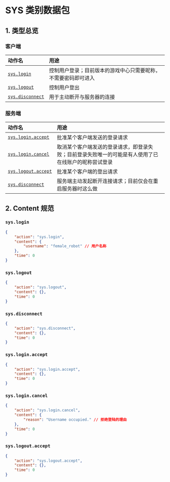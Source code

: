 # SYS 类别数据包

## 1. 类型总览

### 客户端

动作名 | 用途
:- | :-
[```sys.login```](#syslogin) | 控制用户登录；目前版本的游戏中心只需要昵称，不需要密码即可进入
[```sys.logout```](#syslogout) | 控制用户登出
[```sys.disconnect```](#sysdisconnect) | 用于主动断开与服务器的连接

### 服务端

动作名 | 用途
:- | :-
[```sys.login.accept```](#sysloginaccept) | 批准某个客户端发送的登录请求
[```sys.login.cancel```](#syslogincancel) | 取消某个客户端发送的登录请求，即登录失败；目前登录失败唯一的可能是有人使用了已在线账户的昵称尝试登录
[```sys.logout.accept```](#syslogoutaccept) | 批准某个客户端的登出请求
[```sys.disconnect```](#sysdisconnect) | 服务端主动发起断开连接请求；目前仅会在重启服务器时这么做

## 2. Content 规范

### ```sys.login```

```json
{
    "action": "sys.login",
    "content": {
        "username": "female_robot" // 用户名称
    },
    "time": 0
}
```

### ```sys.logout```

```json
{
    "action": "sys.logout",
    "content": {},
    "time": 0
}
```

### ```sys.disconnect```

```json
{
    "action": "sys.disconnect",
    "content": {},
    "time": 0
}
```

### ```sys.login.accept```

```json
{
    "action": "sys.login.accept",
    "content": {},
    "time": 0
}
```

### ```sys.login.cancel```

```json
{
    "action": "sys.login.cancel",
    "content": {
        "reason": "Username occupied." // 拒绝登陆的理由
    },
    "time": 0
}
```

### ```sys.logout.accept```

```json
{
    "action": "sys.logout.accept",
    "content": {},
    "time": 0
}
```

